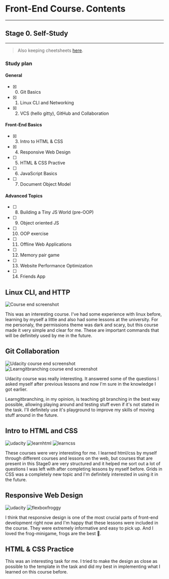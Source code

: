 # Front-End Course. Contents
---

## Stage 0. Self-Study
---
> Also keeping cheetsheets [here](https://github.com/yaripey/some-knowledge).

### Study plan

#### General

- [x] 0. Git Basics
- [x] 1. Linux CLI and Networking
- [x] 2. VCS (hello gitty), GitHub and Collaboration

#### Front-End Basics

- [x] 3. Intro to HTML & CSS
- [x] 4. Responsive Web Design
- [ ] 5. HTML & CSS Practive
- [ ] 6. JavaScript Basics
- [ ] 7. Document Object Model

#### Advanced Topics
- [ ] 8. Building a Tiny JS World (pre-OOP)
- [ ] 9. Object oriented JS
- [ ] 10. OOP exercise
- [ ] 11. Offline Web Applications
- [ ] 12. Memory pair game
- [ ] 13. Website Performance Optimization
- [ ] 14. Friends App


## Linux CLI, and HTTP
![Course end screenshot](task_linux_cli/screen.png)

This was an interesting course. I've had some experience with linux before, learning by myself a little and also had some lessons at the university. For me personaly, the permissions theme was dark and scary, but this course made it very simple and clear for me. These are important commands that will be definitely used by me in the future.

## Git Collaboration
![Udacity course end screenshot](task_git_collaboration/udacity.png)
![Learngitbranching course end screenshot](task_git_collaboration/learngitbranching.png)

Udacity course was really interesting. It answered some of the questions I asked myself after previous lessons and now I'm sure in the knowledge I got earlier.

Learngitbranching, in my opinion, is teaching git branching in the best way possible, allowing playing around and testing stuff even if it's not stated in the task. I'll definitely use it's playground to improve my skills of moving stuff around in the future.

## Intro to HTML and CSS
![udacity](task_html_css_intro/udacity.png)
![learnhtml](task_html_css_intro/learnhtml.png)
![learncss](task_html_css_intro/learncss.png)

These courses were very interesting for me. I learned html/css by myself through different courses and lessons on the web, but courses that are present in this Stage0 are very structured and it helped me sort out a lot of questions I was left with after completing lessons by myself before. Grids in CSS was a completely new topic and I'm definitely interested in using it in the future.

## Responsive Web Design
![udacity](task_responsive_web_design/udacity.png)
![flexboxfroggy](task_responsive_web_design/flexboxfroggy.png)

I think that responsive design is one of the most crucial parts of front-end development right now and I'm happy that these lessons were included in the course. They were extremely informative and easy to pick up. And I loved the frog-minigame, frogs are the best :frog:.

## HTML & CSS Practice
This was an interesting task for me. I tried to make the design as close as possible to the template in the task and did my best in implementing what I learned on this course before.